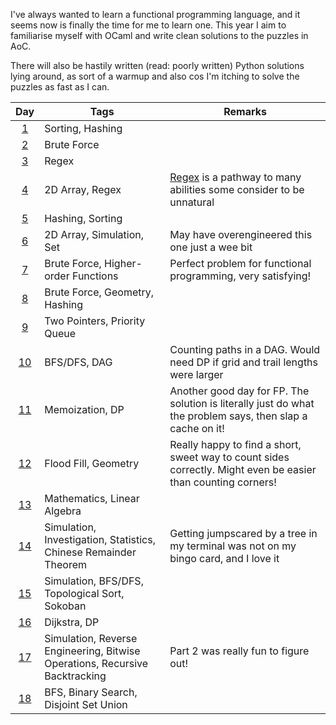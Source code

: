 I've always wanted to learn a functional programming language, and it seems now is finally the time for me to learn one. This year I aim to familiarise myself with OCaml and write clean solutions to the puzzles in AoC.

There will also be hastily written (read: poorly written) Python solutions lying around, as sort of a warmup and also cos I'm itching to solve the puzzles as fast as I can.

|     Day     | Tags | Remarks |
|:-----------:|------|---------|
| [1](Day01)  | Sorting, Hashing | |
| [2](Day02)  | Brute Force | |
| [3](Day03)  | Regex | |
| [4](Day04)  | 2D Array, Regex | [Regex](Day04/regex.py) is a pathway to many abilities some consider to be unnatural |
| [5](Day05)  | Hashing, Sorting | |
| [6](Day06)  | 2D Array, Simulation, Set | May have overengineered this one just a wee bit |
| [7](Day07)  | Brute Force, Higher-order Functions | Perfect problem for functional programming, very satisfying! |
| [8](Day08)  | Brute Force, Geometry, Hashing | |
| [9](Day09)  | Two Pointers, Priority Queue | |
| [10](Day10) | BFS/DFS, DAG | Counting paths in a DAG. Would need DP if grid and trail lengths were larger |
| [11](Day11) | Memoization, DP | Another good day for FP. The solution is literally just do what the problem says, then slap a cache on it! |
| [12](Day12) | Flood Fill, Geometry | Really happy to find a short, sweet way to count sides correctly. Might even be easier than counting corners! |
| [13](Day13) | Mathematics, Linear Algebra | |
| [14](Day14) | Simulation, Investigation, Statistics, Chinese Remainder Theorem | Getting jumpscared by a tree in my terminal was not on my bingo card, and I love it |
| [15](Day15) | Simulation, BFS/DFS, Topological Sort, Sokoban | |
| [16](Day16) | Dijkstra, DP | |
| [17](Day17) | Simulation, Reverse Engineering, Bitwise Operations, Recursive Backtracking | Part 2 was really fun to figure out! |
| [18](Day18) | BFS, Binary Search, Disjoint Set Union | |
